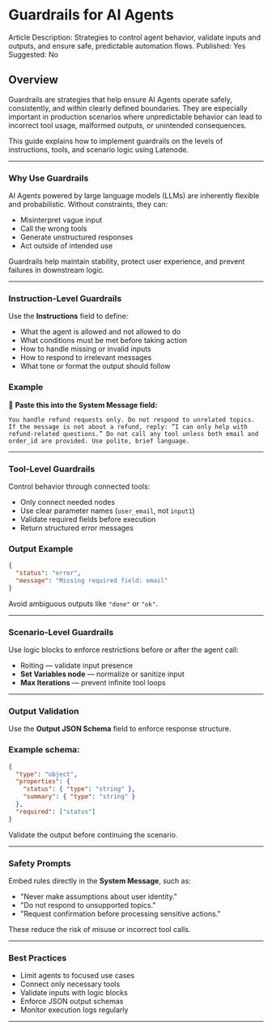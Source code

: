 # Guardrails for AI Agents

Article Description: Strategies to control agent behavior, validate inputs and outputs, and ensure safe, predictable automation flows.
Published: Yes
Suggested: No

## Overview

Guardrails are strategies that help ensure AI Agents operate safely, consistently, and within clearly defined boundaries. They are especially important in production scenarios where unpredictable behavior can lead to incorrect tool usage, malformed outputs, or unintended consequences.

This guide explains how to implement guardrails on the levels of instructions, tools, and scenario logic using Latenode.

---

### Why Use Guardrails

AI Agents powered by large language models (LLMs) are inherently flexible and probabilistic. Without constraints, they can:

- Misinterpret vague input
- Call the wrong tools
- Generate unstructured responses
- Act outside of intended use

Guardrails help maintain stability, protect user experience, and prevent failures in downstream logic.

---

### Instruction-Level Guardrails

Use the **Instructions** field to define:

- What the agent is allowed and not allowed to do
- What conditions must be met before taking action
- How to handle missing or invalid inputs
- How to respond to irrelevant messages
- What tone or format the output should follow

### Example

📄 **Paste this into the System Message field:**

```
You handle refund requests only. Do not respond to unrelated topics. If the message is not about a refund, reply: “I can only help with refund-related questions.” Do not call any tool unless both email and order_id are provided. Use polite, brief language.
```

---

### Tool-Level Guardrails

Control behavior through connected tools:

- Only connect needed nodes
- Use clear parameter names (`user_email`, not `input1`)
- Validate required fields before execution
- Return structured error messages

### Output Example

```json
{
  "status": "error",
  "message": "Missing required field: email"
}
```

Avoid ambiguous outputs like `"done"` or `"ok"`.

---

### Scenario-Level Guardrails

Use logic blocks to enforce restrictions before or after the agent call:

- Roiting — validate input presence
- **Set Variables node** — normalize or sanitize input
- **Max Iterations** — prevent infinite tool loops

---

### Output Validation

Use the **Output JSON Schema** field to enforce response structure.

### Example schema:

```json
{
  "type": "object",
  "properties": {
    "status": { "type": "string" },
    "summary": { "type": "string" }
  },
  "required": ["status"]
}

```

Validate the output before continuing the scenario.

---

### Safety Prompts

Embed rules directly in the **System Message**, such as:

- "Never make assumptions about user identity."
- "Do not respond to unsupported topics."
- "Request confirmation before processing sensitive actions."

These reduce the risk of misuse or incorrect tool calls.

---

### Best Practices

- Limit agents to focused use cases
- Connect only necessary tools
- Validate inputs with logic blocks
- Enforce JSON output schemas
- Monitor execution logs regularly

---